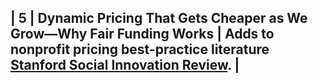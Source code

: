 | **5** | **Dynamic Pricing That Gets Cheaper as We Grow—Why Fair Funding Works**                    | Adds to nonprofit pricing best-practice literature [Stanford Social Innovation Review](https://ssir.org/articles/entry/nine_tips_to_better_nonprofit_pricing?utm_source=chatgpt.com).                                                                                             |  
---